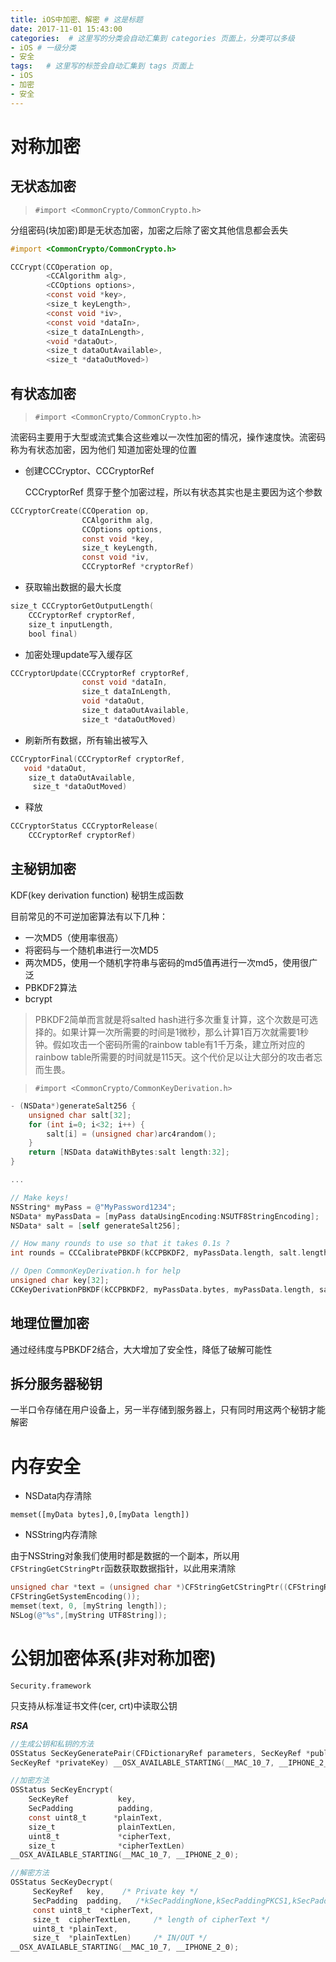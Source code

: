 ```yaml
---
title: iOS中加密、解密 # 这是标题
date: 2017-11-01 15:43:00
categories:  # 这里写的分类会自动汇集到 categories 页面上，分类可以多级
- iOS # 一级分类
- 安全
tags:   # 这里写的标签会自动汇集到 tags 页面上
- iOS
- 加密
- 安全
---
```

# 对称加密
## 无状态加密

> `#import <CommonCrypto/CommonCrypto.h>`

分组密码(块加密)即是无状态加密，加密之后除了密文其他信息都会丢失

````Objective-C
#import <CommonCrypto/CommonCrypto.h>

CCCrypt(CCOperation op,
        <CCAlgorithm alg>,
        <CCOptions options>,
        <const void *key>,
        <size_t keyLength>,
        <const void *iv>,
        <const void *dataIn>,
        <size_t dataInLength>,
        <void *dataOut>,
        <size_t dataOutAvailable>,
        <size_t *dataOutMoved>)
````
## 有状态加密

> `#import <CommonCrypto/CommonCrypto.h>`

流密码主要用于大型或流式集合这些难以一次性加密的情况，操作速度快。流密码称为有状态加密，因为他们
知道加密处理的位置

* 创建CCCryptor、CCCryptorRef

    CCCryptorRef 贯穿于整个加密过程，所以有状态其实也是主要因为这个参数

````Objective-C
CCCryptorCreate(CCOperation op,
                CCAlgorithm alg,    
                CCOptions options,
                const void *key,
                size_t keyLength,
                const void *iv,
                CCCryptorRef *cryptorRef)
````
* 获取输出数据的最大长度
````Objective-C
size_t CCCryptorGetOutputLength(
    CCCryptorRef cryptorRef,
    size_t inputLength,
    bool final)
````
* 加密处理update写入缓存区

````Objective-C
CCCryptorUpdate(CCCryptorRef cryptorRef,
                const void *dataIn,
                size_t dataInLength,
                void *dataOut,
                size_t dataOutAvailable,
                size_t *dataOutMoved)

````

* 刷新所有数据，所有输出被写入

````Objective-C
CCCryptorFinal(CCCryptorRef cryptorRef,
   void *dataOut,
    size_t dataOutAvailable,
     size_t *dataOutMoved)
````
* 释放

````Objective-C
CCCryptorStatus CCCryptorRelease(
    CCCryptorRef cryptorRef)
````

## 主秘钥加密

KDF(key derivation function) 秘钥生成函数

目前常见的不可逆加密算法有以下几种：

* 一次MD5（使用率很高）
* 将密码与一个随机串进行一次MD5
* 两次MD5，使用一个随机字符串与密码的md5值再进行一次md5，使用很广泛
* PBKDF2算法
* bcrypt

>PBKDF2简单而言就是将salted hash进行多次重复计算，这个次数是可选择的。如果计算一次所需要的时间是1微秒，那么计算1百万次就需要1秒钟。假如攻击一个密码所需的rainbow table有1千万条，建立所对应的rainbow table所需要的时间就是115天。这个代价足以让大部分的攻击者忘而生畏。

> `#import <CommonCrypto/CommonKeyDerivation.h>`

````Objective-C
- (NSData*)generateSalt256 {
    unsigned char salt[32];
    for (int i=0; i<32; i++) {
        salt[i] = (unsigned char)arc4random();
    }
    return [NSData dataWithBytes:salt length:32];
}

...

// Make keys!
NSString* myPass = @"MyPassword1234";
NSData* myPassData = [myPass dataUsingEncoding:NSUTF8StringEncoding];
NSData* salt = [self generateSalt256];

// How many rounds to use so that it takes 0.1s ?
int rounds = CCCalibratePBKDF(kCCPBKDF2, myPassData.length, salt.length, kCCPRFHmacAlgSHA256, 32, 100);

// Open CommonKeyDerivation.h for help
unsigned char key[32];
CCKeyDerivationPBKDF(kCCPBKDF2, myPassData.bytes, myPassData.length, salt.bytes, salt.length, kCCPRFHmacAlgSHA256, rounds, key, 32);
````

## 地理位置加密

通过经纬度与PBKDF2结合，大大增加了安全性，降低了破解可能性

## 拆分服务器秘钥

一半口令存储在用户设备上，另一半存储到服务器上，只有同时用这两个秘钥才能解密

# 内存安全

* NSData内存清除

 `memset([myData bytes],0,[myData length])`

* NSString内存清除

由于NSString对象我们使用时都是数据的一个副本，所以用`CFStringGetCStringPtr`函数获取数据指针，以此用来清除

````Objective-C
unsigned char *text = (unsigned char *)CFStringGetCStringPtr((CFStringRef)myString,
CFStringGetSystemEncoding());
memset(text, 0, [myString length]);
NSLog(@"%s",[myString UTF8String]);
````

# 公钥加密体系(非对称加密)

`Security.framework`

只支持从标准证书文件(cer, crt)中读取公钥

***RSA***

````Objective-C
//生成公钥和私钥的方法
OSStatus SecKeyGeneratePair(CFDictionaryRef parameters, SecKeyRef *publicKey,
SecKeyRef *privateKey) __OSX_AVAILABLE_STARTING(__MAC_10_7, __IPHONE_2_0);

//加密方法
OSStatus SecKeyEncrypt(
    SecKeyRef           key,
    SecPadding          padding,
    const uint8_t      *plainText,
    size_t              plainTextLen,
    uint8_t             *cipherText,
    size_t              *cipherTextLen)
__OSX_AVAILABLE_STARTING(__MAC_10_7, __IPHONE_2_0);

//解密方法
OSStatus SecKeyDecrypt(
     SecKeyRef   key,    /* Private key */
     SecPadding  padding,	/*kSecPaddingNone,kSecPaddingPKCS1,kSecPaddingOAEP */
     const uint8_t  *cipherText,
     size_t  cipherTextLen,		/* length of cipherText */
     uint8_t *plainText,
     size_t  *plainTextLen)		/* IN/OUT */
__OSX_AVAILABLE_STARTING(__MAC_10_7, __IPHONE_2_0);
````
